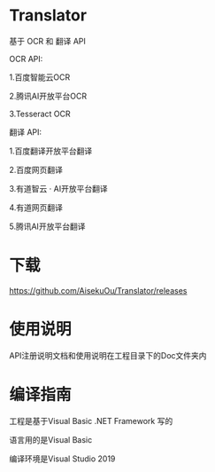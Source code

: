 # Translator

基于 OCR 和 翻译 API 

OCR API:

1.百度智能云OCR

2.腾讯AI开放平台OCR

3.Tesseract OCR

翻译 API:

1.百度翻译开放平台翻译

2.百度网页翻译

3.有道智云 · AI开放平台翻译

4.有道网页翻译

5.腾讯AI开放平台翻译

# 下载

https://github.com/AisekuOu/Translator/releases

# 使用说明

API注册说明文档和使用说明在工程目录下的Doc文件夹内

# 编译指南

工程是基于Visual Basic .NET Framework 写的

语言用的是Visual Basic

编译环境是Visual Studio 2019
